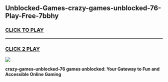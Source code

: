 
## Unblocked-Games-crazy-games-unblocked-76-Play-Free-7bbhy
<h3>
<a href="https://premium76.site?title=crazy-games-unblocked-76&ref=19M">CLICK TO PLAY</a></h3>
<hr>

<h3>
<a href="https://premium76.site?title=crazy-games-unblocked-76&ref=19M">CLICK 2 PLAY</a>
  
</h3>

<a href="https://premium76.site?title=crazy-games-unblocked-76&ref=19M"><img src="https://clearcache.store/games.png"></a>


**crazy-games-unblocked-76 games unblocked: Your Gateway to Fun and Accessible Online Gaming**
